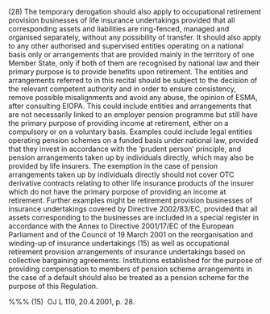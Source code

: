 (28) The temporary derogation should also apply to occupational retirement provision businesses of life insurance undertakings provided that all corresponding assets and liabilities are ring-fenced, managed and organised separately, without any possibility of transfer. It should also apply to any other authorised and supervised entities operating on a national basis only or arrangements that are provided mainly in the territory of one Member State, only if both of them are recognised by national law and their primary purpose is to provide benefits upon retirement. The entities and arrangements referred to in this recital should be subject to the decision of the relevant competent authority and in order to ensure consistency, remove possible misalignments and avoid any abuse, the opinion of ESMA, after consulting EIOPA. This could include entities and arrangements that are not necessarily linked to an employer pension programme but still have the primary purpose of providing income at retirement, either on a compulsory or on a voluntary basis. Examples could include legal entities operating pension schemes on a funded basis under national law, provided that they invest in accordance with the ‘prudent person’ principle, and pension arrangements taken up by individuals directly, which may also be provided by life insurers. The exemption in the case of pension arrangements taken up by individuals directly should not cover OTC derivative contracts relating to other life insurance products of the insurer which do not have the primary purpose of providing an income at retirement. Further examples might be retirement provision businesses of insurance undertakings covered by Directive 2002/83/EC, provided that all assets corresponding to the businesses are included in a special register in accordance with the Annex to Directive 2001/17/EC of the European Parliament and of the Council of 19 March 2001 on the reorganisation and winding-up of insurance undertakings (15) as well as occupational retirement provision arrangements of insurance undertakings based on collective bargaining agreements. Institutions established for the purpose of providing compensation to members of pension scheme arrangements in the case of a default should also be treated as a pension scheme for the purpose of this Regulation.

%%% (15)  OJ L 110, 20.4.2001, p. 28.